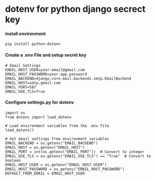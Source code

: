 # dotenv for python django secrect key
#### install environment
```
pip install python-dotenv
```
#### Create a .env File and setup secret key

```
# Email Settings
EMAIL_HOST_USER=your-email@gmail.com
EMAIL_HOST_PASSWORD=your-app-password
EMAIL_BACKEND=django.core.mail.backends.smtp.EmailBackend
EMAIL_HOST=smtp.gmail.com
EMAIL_PORT=587
EMAIL_USE_TLS=True
```
#### Configure settings.py for dotenv
```
import os
from dotenv import load_dotenv

# Load environment variables from the .env file
load_dotenv()

# Get email settings from environment variables
EMAIL_BACKEND = os.getenv("EMAIL_BACKEND")
EMAIL_HOST = os.getenv("EMAIL_HOST")
EMAIL_PORT = int(os.getenv("EMAIL_PORT"))  # Convert to integer
EMAIL_USE_TLS = os.getenv("EMAIL_USE_TLS") == "True"  # Convert to boolean
EMAIL_HOST_USER = os.getenv("EMAIL_HOST_USER")
EMAIL_HOST_PASSWORD = os.getenv("EMAIL_HOST_PASSWORD")
DEFAULT_FROM_EMAIL = EMAIL_HOST_USER
```
